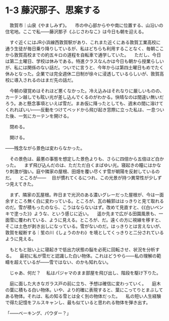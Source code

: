 # 1-3 藤沢那子、思案する

　敦賀市｜山泉《やましみず》。
　市の中心部からやや南に位置する、山沿いの住宅地。ここで私――藤沢那子《ふじさわなこ》は今日も朝を迎える。

　すぐ近くにはJR小浜線西敦賀駅があり、これまた近くにある敦賀工業高校に通う生徒が毎日乗り降りしているが、私はどちらも利用することなく、毎朝ここから敦賀高校までの約五キロの道程を自転車で通学していた。
　ただし、今日は第二土曜日、学校は休みである。特進クラスなんかは今日も朝から授業らしいが、私には関係のない話だ。ついでに言うと、今年からは第四土曜日もめでたく休みとなった。企業では完全週休二日制が徐々に浸透しているらしいが、敦賀高校に導入されるのはまだ先の話だ。

　今朝の寝覚めはそれほど悪くなかった。冷え込みはそれなりに厳しいものの、カーテン越しでも眩い光が差し込んでくるのがわかる。快晴なのは間違い無いだろう。あと懸念事項といえば雪だ。まあ仮に降ったとしても、週末の間に溶けてくれればいい――反動をつけてベッドから飛び起き窓際に立った私は、一息ついた後、一気にカーテンを開ける。



　閉める。


　開ける。


――残念ながら景色は変わらなかった。

　その景色は、最悪の事態を想定した景色よりも、さらに四倍から五倍ほど白かった。
　まず飛び込んだのは、ただただ白くまばゆい光。寝起きの瞳にはかなり刺激が強い。庭や隣家の屋根、田畑を覆い尽くす雪が朝陽を反射しているのだ。
　ところが――
　目が慣れてくるにつれ、この光景が持つ異常性が少しずつ見えてきた。

　まず、隣家の瓦屋根。昨日まで光沢のある濃いグレーだった屋根が、今は一面余すところ無く白に変わっている。ところが、瓦の輪郭ははっきりと見て取れるのだ。雪が積もったのなら、こうはならないはず。改めて見直すと、《《白いペンキで塗った》》ような、という感じに近い。
　遥か先まで広がる田園風景も、一面雪に覆われている、ように見える。ところが、だ。遠くの方に視線を移すと、そこは土色が剥き出しになっている。雪がないのだ。はっきりとは言えないが、敦賀を縦断する｜笙の川《しょうのかわ》を境としてくっきりと二分されているように見える。

　もともと拙い上に寝起きで低出力状態の脳を必死に回転させ、状況を分析する。
　最初に私が雪だと認識した白い物体。これはどうやら――私の理解の範疇を超えているが――雪ではない、のかも知れない。

　じゃあ、何だ？
　私はパジャマのまま部屋を飛び出し、階段を駆け下りた。

　庭に面した大きなガラス戸の前に立ち、予想は確信に変わっていく。
　庭木の葉に積もる白い物体。いや、より的確に表現すると、葉にこってりとまぶしてある物体。それは、私の知る雪とは全く別の物体だった。
　私の短い人生経験で得た記憶をフルスキャンし、最も似ていると思われる物体を弾き出す。

「――ベーキング、パウダー？」